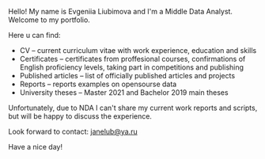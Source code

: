 Hello! My name is Evgeniia Liubimova and I'm a Middle Data Analyst. 
Welcome to my portfolio.

Here u can find:
* CV – current curriculum vitae with work experience, education and skills
* Certificates – certificates from proffesional courses, confirmations of English proficiency levels, taking part in competitions and publishing
* Published articles – list of officially published articles and projects
* Reports – reports examples on opensourse data
* University theses – Master 2021 and Bachelor 2019 main theses

Unfortunately, due to NDA I can't share my current work reports and scripts, but will be happy to discuss the experience.

Look forward to contact: janelub@ya.ru

Have a nice day!
